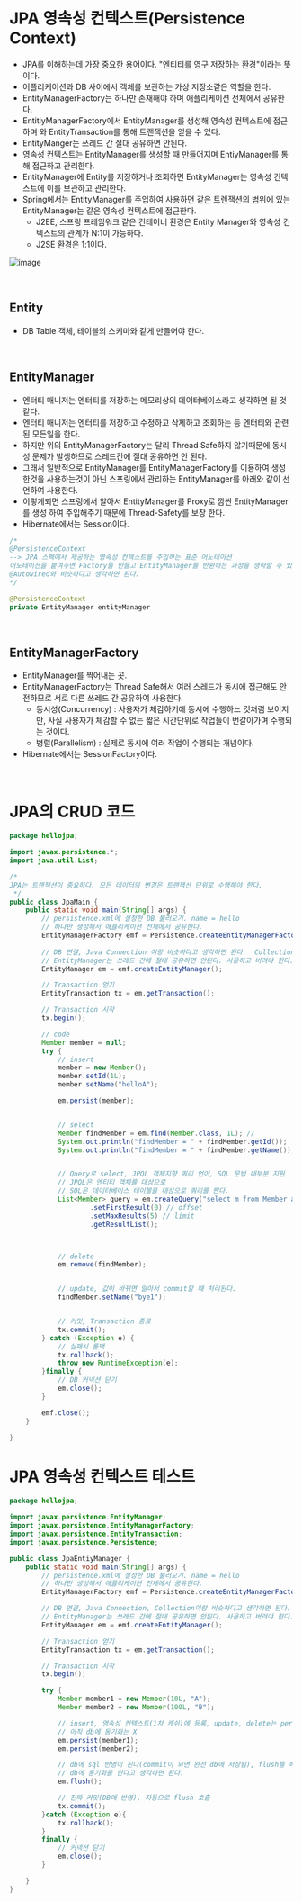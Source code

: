 # JPA 영속성 컨텍스트(Persistence Context)
- JPA를 이해하는데 가장 중요한 용어이다. "엔티티를 영구 저장하는 환경"이라는 뜻이다.
- 어플리케이션과 DB 사이에서 객체를 보관하는 가상 저장소같은 역할을 한다.
- EntityManagerFactory는 하나만 존재해야 하며 애플리케이션 전체에서 공유한다. 
- EntitiyManagerFactory에서 EntityManager를 생성해 영속성 컨텍스트에 접근하며 와 EntityTransaction를 통해 트랜잭션을 얻을 수 있다.
- EntityManger는 쓰레드 간 절대 공유하면 안된다.
- 영속성 컨텍스트는 EntityManager를 생성할 때 만들어지며 EntiyManager를 통해 접근하고 관리한다.
- EntityManager에 Entity를 저장하거나 조회하면 EntityManager는 영속성 컨텍스트에 이를 보관하고 관리한다.
- Spring에서는 EntityManager를 주입하여 사용하면 같은 트렌잭션의 범위에 있는 EntityManager는 같은 영속성 컨텍스트에 접근한다. 
   - J2EE, 스프링 프레임워크 같은 컨테이너 환경은 Entity Manager와 영속성 컨텍스트의 관계가 N:1이 가능하다. 
   - J2SE 환경은 1:1이다.

![image](https://user-images.githubusercontent.com/74396651/197515361-a56aa133-dba0-4255-9da5-e6d35a9ae080.png)

<br>

## Entity
- DB Table 객체, 테이블의 스키마와 같게 만들어야 한다.

<br>

## EntityManager
- 엔터티 매니저는 엔터티를 저장하는 메모리상의 데이터베이스라고 생각하면 될 것같다. 
- 엔터티 매니저는 엔터티를 저장하고 수정하고 삭제하고 조회하는 등 엔터티와 관련된 모든일을 한다. 
- 하지만 위의 EntityManagerFactory는 달리 Thread Safe하지 않기때문에 동시성 문제가 발생하므로 스레드간에 절대 공유하면 안 된다. 
- 그래서 일반적으로 EntityManager를 EntityManagerFactory를 이용하여 생성한것을 사용하는것이 아닌 스프링에서 관리하는 EntityManager를 아래와 같이 선언하여 사용한다. 
- 이렇게되면 스프링에서 알아서 EntityManager를 Proxy로 깜싼 EntityManager를 생성 하여 주입해주기 때문에 Thread-Safety를 보장 한다.
- Hibernate에서는 Session이다.
```java
/*
@PersistenceContext
--> JPA 스펙에서 제공하는 영속성 컨텍스트를 주입하는 표준 어노테이션
어노테이션을 붙여주면 Factory를 만들고 EntityManager를 반환하는 과정을 생략할 수 있다.
@Autowired와 비슷하다고 생각하면 된다.
*/

@PersistenceContext
private EntityManager entityManager
```

<br>

## EntityManagerFactory
- EntityManager를 찍어내는 곳.
-  EntityManagerFactory는 Thread Safe해서 여러 스레드가 동시에 접근해도 안전하므로 서로 다른 쓰레드 간 공유하여 사용한다.
    - 동시성(Concurrency) : 사용자가 체감하기에 동시에 수행하느 것처럼 보이지만, 사실 사용자가 체감할 수 없는 짧은 시간단위로 작업들이 번갈아가며 수행되는 것이다.
    - 병렬(Parallelism) : 실제로 동시에 여러 작업이 수행되는 개념이다.
- Hibernate에서는 SessionFactory이다.
    
<br>

# JPA의 CRUD 코드

```java
package hellojpa;

import javax.persistence.*;
import java.util.List;

/*
JPA는 트랜잭션이 중요하다. 모든 데이터의 변경은 트랜잭션 단위로 수행해야 한다.
 */
public class JpaMain {
    public static void main(String[] args) {
        // persistence.xml에 설정한 DB 불러오기. name = hello
        // 하나만 생성해서 애플리케이션 전체에서 공유한다.
        EntityManagerFactory emf = Persistence.createEntityManagerFactory("hello");
        
        // DB 연결, Java Connection 이랑 비슷하다고 생각하면 된다.  Collection 처럼 사용할 수 있따.
        // EntityManager는 쓰레드 간에 절대 공유하면 안된다. 사용하고 버려야 한다.
        EntityManager em = emf.createEntityManager();

        // Transaction 얻기
        EntityTransaction tx = em.getTransaction();

        // Transaction 시작
        tx.begin();

        // code
        Member member = null;
        try {
            // insert
            member = new Member();
            member.setId(1L);
            member.setName("helloA");

            em.persist(member);


            // select
            Member findMember = em.find(Member.class, 1L); //
            System.out.println("findMember = " + findMember.getId());
            System.out.println("findMember = " + findMember.getName());


            // Query로 select, JPQL 객체지향 쿼리 언어, SQL 문법 대부분 지원
            // JPQL은 엔티티 객체를 대상으로
            // SQL은 데이터베이스 테이블을 대상으로 쿼리를 짠다.
            List<Member> query = em.createQuery("select m from Member as m", Member.class)
                    .setFirstResult(0) // offset
                    .setMaxResults(5) // limit
                    .getResultList();



            // delete
            em.remove(findMember);


            // update, 값이 바뀌면 알아서 commit할 때 처리된다.
            findMember.setName("bye1");


            // 커밋, Transaction 종료
            tx.commit();
        } catch (Exception e) {
            // 실패시 롤백
            tx.rollback();
            throw new RuntimeException(e);
        }finally {
            // DB 커넥션 닫기
            em.close();
        }

        emf.close();
    }

}

```

# JPA 영속성 컨텍스트 테스트 
```java
package hellojpa;

import javax.persistence.EntityManager;
import javax.persistence.EntityManagerFactory;
import javax.persistence.EntityTransaction;
import javax.persistence.Persistence;

public class JpaEntiyManager {
    public static void main(String[] args) {
        // persistence.xml에 설정한 DB 불러오기. name = hello
        // 하나만 생성해서 애플리케이션 전체에서 공유한다.
        EntityManagerFactory emf = Persistence.createEntityManagerFactory("hello");

        // DB 연결, Java Connection, Collection이랑 비슷하다고 생각하면 된다.
        // EntityManager는 쓰레드 간에 절대 공유하면 안된다. 사용하고 버려야 한다.
        EntityManager em = emf.createEntityManager();

        // Transaction 얻기
        EntityTransaction tx = em.getTransaction();

        // Transaction 시작
        tx.begin();

        try {
            Member member1 = new Member(10L, "A");
            Member member2 = new Member(100L, "B");

            // insert, 영속성 컨텍스트(1차 캐쉬)에 등록, update, delete는 persist를 할 필요 없다.
            // 아직 db에 동기화는 X
            em.persist(member1);
            em.persist(member2);

            // db에 sql 반영이 된다(commit이 되면 완전 db에 저장됨), flush를 해도 1차 캐쉬는 유지된다.
            // db에 동기화를 한다고 생각하면 된다.
            em.flush();

            // 진짜 커밋(DB에 반영), 자동으로 flush 호출
            tx.commit();
        }catch (Exception e){
            tx.rollback();
        }
        finally {
            // 커넥션 닫기
            em.close();
        }

    }
}

```
